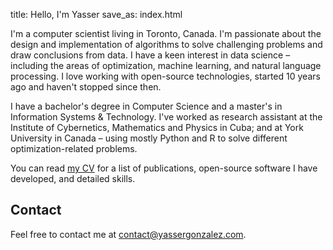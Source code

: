 title: Hello, I'm Yasser
save_as: index.html

I'm a computer scientist living in Toronto, Canada. I'm passionate
about the design and implementation of algorithms to solve challenging
problems and draw conclusions from data. I have a keen interest in
data science &ndash; including the areas of optimization, machine
learning, and natural language processing. I love working with
open-source technologies, started 10 years ago and haven't stopped
since then.

I have a bachelor's degree in Computer Science and a master's in
Information Systems & Technology. I've worked as research assistant at
the Institute of Cybernetics, Mathematics and Physics in Cuba; and at
York University in Canada &ndash; using mostly Python and R to solve
different optimization-related problems.

You can read [my CV](cv/) for a list of publications, open-source
software I have developed, and detailed skills.

## Contact

Feel free to contact me at <contact@yassergonzalez.com>.
